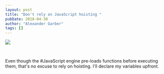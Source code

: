 ```yaml
---
layout: post
title: "Don't rely on JavaScript hoisting "
pubDate: 2018-04-30
author: "Alexander Garber"
tags: []
---
```


<div xmlns="http://www.w3.org/1999/xhtml">
<a href="https://lh3.googleusercontent.com/-9mPzhp3I-R4/Wua-qFdv9RI/AAAAAAAAaG0/uDTyam7dMdEPKln6f_jKU4N1wUVLPJlugCHMYCw/s2560/%255BUNSET%255D" onblur="try {parent.deselectBloggerImageGracefully();} catch(e) {}"><img border="0" src="https://lh3.googleusercontent.com/-9mPzhp3I-R4/Wua-qFdv9RI/AAAAAAAAaG0/uDTyam7dMdEPKln6f_jKU4N1wUVLPJlugCHMYCw/s640/%255BUNSET%255D" style="display:block; margin:0px auto 10px; text-align:center;cursor:pointer; cursor:hand;"></a><br><br>Even
          though the #JavaScript engine pre-loads functions before executing them, that's no excuse to rely on hoisting. I'll declare my variables upfront.</div>
